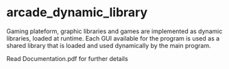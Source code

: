 # arcade_dynamic_library

Gaming plateform, graphic libraries and games are implemented as dynamic libraries, loaded at runtime.
Each GUI available for the program is used as a shared library that is loaded and used dynamically by the main program.

Read Documentation.pdf for further details
